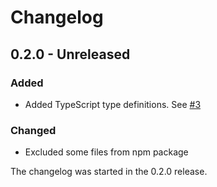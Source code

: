 # Changelog

## 0.2.0 - Unreleased
### Added
- Added TypeScript type definitions. See [#3](https://github.com/helmetjs/content-security-policy-parser/pull/3)

### Changed
- Excluded some files from npm package

The changelog was started in the 0.2.0 release.
